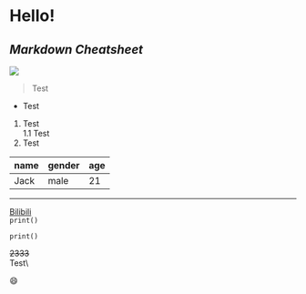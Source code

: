 # Hello!
## *Markdown Cheatsheet*
![](https://raw.githubusercontent.com/shiep18/EIS2020/master/markdowncheatsheet.JPG)

> Test

- Test

1. Test     
  1.1 Test
2. Test

|name|gender|age|
|----|------|---|
|Jack|male|21|

___
[Bilibili](https://www.bilibili.com)   
`print()`
```
print()
```   
~~2333~~   
Test\  

:smile:
